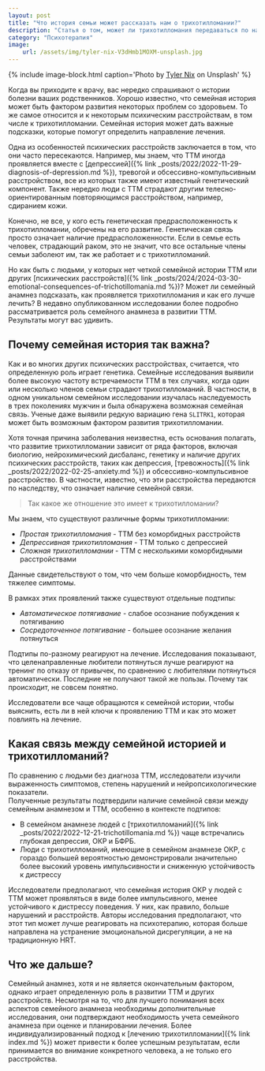 ```yaml
---
layout: post
title: "Что история семьи может рассказать нам о трихотилломании?"
description: "Статья о том, может ли трихотилломания передаваться по наследству"
category: "Психотерапия"
image:
    url: /assets/img/tyler-nix-V3dHmb1MOXM-unsplash.jpg
---
```


{% include image-block.html
caption='Photo by <a href="https://unsplash.com/@nixcreative" rel="nofollow">Tyler Nix</a> on Unsplash'
%}

Когда вы приходите к врачу, вас нередко спрашивают о истории болезни ваших родственников. Хорошо известно, что семейная история может быть 
фактором развития некоторых проблем со здоровьем. То же самое относится и к некоторым психическим расстройствам, в том 
числе к трихотилломании. Семейная история может дать важные подсказки, которые помогут определить направление лечения.

Одна из особенностей психических расстройств заключается в том, что они часто пересекаются. Например, мы знаем, что ТТМ иногда 
проявляется вместе с [депрессией]({% link _posts/2022/2022-11-29-diagnosis-of-depression.md %}), тревогой 
и обсессивно-компульсивным расстройством, все из которых также имеют известный генетический компонент. 
Также нередко люди с ТТМ страдают другим телесно-ориентированным повторяющимся расстройством, например, сдиранием кожи.  

Конечно, не все, у кого есть генетическая предрасположенность к трихотилломании, обречены на его развитие. Генетическая связь 
просто означает наличие предрасположенности. Если в семье есть человек, страдающий раком, это не значит, что все 
остальные члены семьи заболеют им, так же работает и с трихотилломаний.

Но как быть с людьми, у которых нет четкой семейной истории ТТМ или других [психических расстройств]({% link _posts/2024/2024-03-30-emotional-consequences-of-trichotillomania.md %})?
Может ли семейный анамнез подсказать, как проявляется трихотилломания и как его лучше лечить? В недавно опубликованном исследовании более подробно 
рассматривается роль семейного анамнеза в развитии ТТМ. Результаты могут вас удивить.

## Почему семейная история так важна?

Как и во многих других психических расстройствах, считается, что определенную роль играет генетика. Семейные исследования 
выявили более высокую частоту встречаемости ТТМ в тех случаях, когда один или несколько членов семьи страдают трихотилломаний. 
В частности, в одном уникальном семейном исследовании изучалась наследуемость в трех поколениях мужчин и была обнаружена 
возможная семейная связь. Ученые даже выявили редкую вариацию гена `SLITRK1`, которая может быть возможным фактором развития трихотилломании.

Хотя точная причина заболевания неизвестна, есть основания полагать, что развитие трихотилломании зависит от ряда факторов, включая биологию, 
нейрохимический дисбаланс, генетику и наличие других психических расстройств, таких как депрессия, [тревожность]({% link _posts/2022/2022-02-25-anxiety.md %})
и обсессивно-компульсивное расстройство. В частности, известно, что эти расстройства передаются по наследству, что означает наличие семейной связи.  

> Так какое же отношение это имеет к трихотилломании?

Мы знаем, что существуют различные формы трихотилломании:
- *Простая трихотилломания* - ТТМ без коморбидных расстройств
- *Депрессивная трихотилломания* - ТТМ только с депрессией
- *Сложная трихотилломании* - ТТМ с несколькими коморбидными расстройствами

Данные свидетельствуют о том, что чем больше коморбидность, тем тяжелее симптомы.

В рамках этих проявлений также существуют отдельные подтипы:
- *Автоматическое потягивание* - слабое осознание побуждения к потягиванию
- *Сосредоточенное потягивание* - большее осознание желания потянуться

Подтипы по-разному реагируют на лечение. Исследования показывают, что целенаправленные любители потянуться лучше 
реагируют на тренинг по отказу от привычек, по сравнению с любителями потянуться автоматически. Последние не 
получают такой же пользы. Почему так происходит, не совсем понятно.

Исследователи все чаще обращаются к семейной истории, чтобы выяснить, есть ли в ней ключи к проявлению ТТМ и как это может повлиять на лечение.

## Какая связь между семейной историей и трихотилломаний?

По сравнению с людьми без диагноза ТТМ, исследователи изучили выраженность симптомов, степень нарушений и нейропсихологические показатели.  
Полученные результаты подтвердили наличие семейной связи между семейным анамнезом и ТТМ, особенно в контексте подтипов:
- В семейном анамнезе людей с [трихотилломаний]({% link _posts/2022/2022-12-21-trichotillomania.md %}) чаще встречались глубокая депрессия, ОКР и БФРБ.
- Люди с трихотилломаний, имеющие в семейном анамнезе ОКР, с гораздо большей вероятностью демонстрировали значительно 
  более высокий уровень импульсивности и сниженную устойчивость к дистрессу

Исследователи предполагают, что семейная история ОКР у людей с ТТМ может проявляться в виде более импульсивного, менее 
устойчивого к дистрессу поведения. У них, как правило, больше нарушений и расстройств. Авторы исследования предполагают, что 
этот тип может лучше реагировать на психотерапию, которая больше направлена на устранение эмоциональной дисрегуляции, а не на традиционную HRT.

## Что же дальше?

Семейный анамнез, хотя и не является окончательным фактором, однако играет определенную роль в развитии ТТМ и других 
расстройств. Несмотря на то, что для лучшего понимания всех аспектов семейного анамнеза необходимы дополнительные 
исследования, они подтверждают необходимость учета семейного анамнеза при оценке и планировании лечения.
Более индивидуализированный подход к [лечению трихотилломании]({% link index.md %}) может привести к более успешным результатам, 
если принимается во внимание конкретного человека, а не только его расстройства.
